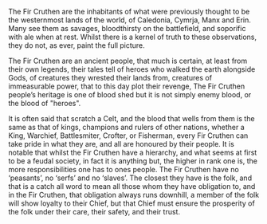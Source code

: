 The Fir Cruthen are the inhabitants of what were previously thought to be the westernmost lands of the world, of Caledonia, Cymrja, Manx and Erin. Many see them as savages, bloodthirsty on the battlefield, and soporific with ale when at rest. Whilst there is a kernel of truth to these observations, they do not, as ever, paint the full picture.

The Fir Cruthen are an ancient people, that much is certain, at least from their own legends, their tales tell of heroes who walked the earth alongside Gods, of creatures they wrested their lands from, creatures of immeasurable power, that to this day plot their revenge, The Fir Cruthen people’s heritage is one of blood shed but it is not simply enemy blood, or the blood of "heroes".

It is often said that scratch a Celt, and the blood that wells from them is the same as that of kings, champions and rulers of other nations, whether a King, Warchief, Battlesmiter, Crofter, or Fisherman, every Fir Cruthen can take pride in what they are, and all are honoured by their people. It is notable that whilst the Fir Cruthen have a hierarchy, and what seems at first to be a feudal society, in fact it is anything but, the higher in rank one is, the more responsibilities one has to ones people. The Fir Cruthen have no ‘peasants’, no ‘serfs’ and no ‘slaves’.
The closest they have is the folk, and that is a catch all word to mean all those whom they have obligation to, and in the Fir Cruthen, that obligation always runs downhill, a member of the folk will show loyalty to their Chief, but that Chief must ensure the prosperity of the folk under their care, their safety, and their trust.
